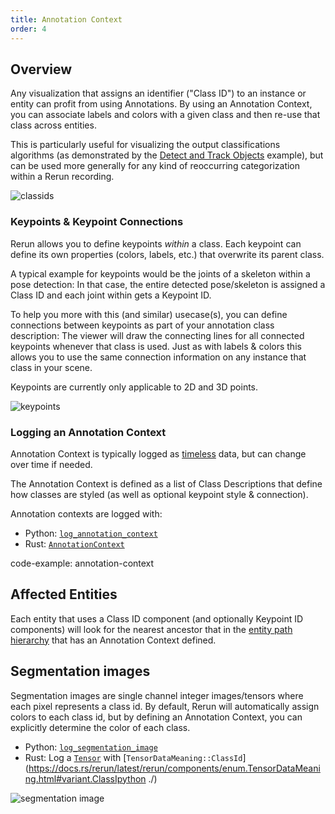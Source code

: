 ```yaml
---
title: Annotation Context
order: 4
---
```


## Overview

Any visualization that assigns an identifier ("Class ID") to an instance or entity can profit from using Annotations.
By using an Annotation Context, you can associate labels and colors with a given class and then re-use
that class across entities.

This is particularly useful for visualizing the output classifications algorithms
(as demonstrated by the [Detect and Track Objects](https://github.com/rerun-io/rerun/tree/latest/examples/python/detect_and_track_objects) example),
but can be used more generally for any kind of reoccurring categorization within a Rerun recording.

![classids](https://static.rerun.io/5508e3fd5b2fdc020eda0bd545ccb97d26a01303_classids.png)


### Keypoints & Keypoint Connections

Rerun allows you to define keypoints *within* a class.
Each keypoint can define its own properties (colors, labels, etc.) that overwrite its parent class.

A typical example for keypoints would be the joints of a skeleton within a pose detection:
In that case, the entire detected pose/skeleton is assigned a Class ID and each joint within gets a Keypoint ID.

To help you more with this (and similar) usecase(s), you can define connections between keypoints
as part of your annotation class description:
The viewer will draw the connecting lines for all connected keypoints whenever that class is used.
Just as with labels & colors this allows you to use the same connection information on any instance that class in your scene.

Keypoints are currently only applicable to 2D and 3D points.

![keypoints](https://static.rerun.io/a8be4dff9cf1d2793d5a5f0d5c4bb058d1430ea8_keypoints.png)


### Logging an Annotation Context

Annotation Context is typically logged as [timeless](./timelines#timeless-data) data, but can change over time if needed.

The Annotation Context is defined as a list of Class Descriptions that define how classes are styled
(as well as optional keypoint style & connection).

Annotation contexts are logged with:

* Python: [`log_annotation_context`](https://ref.rerun.io/docs/python/latest/common/annotations/#rerun.log_annotation_context)
* Rust: [`AnnotationContext`](https://docs.rs/rerun/latest/rerun/external/re_log_types/component_types/context/struct.AnnotationContext.html)

code-example: annotation-context


## Affected Entities

Each entity that uses a Class ID component (and optionally Keypoint ID components) will look for
the nearest ancestor that in the [entity path hierarchy](./entity-path#path-hierarchy-functions) that has an Annotation Context defined.


## Segmentation images

Segmentation images are single channel integer images/tensors where each pixel represents a class id.
By default, Rerun will automatically assign colors to each class id, but by defining an Annotation Context,
you can explicitly determine the color of each class.

* Python: [`log_segmentation_image`](https://ref.rerun.io/docs/python/latest/common/images/#rerun.log_segmentation_image)
* Rust: Log a [`Tensor`](https://docs.rs/rerun/latest/rerun/components/struct.Tensor.html) with [`TensorDataMeaning::ClassId`](https://docs.rs/rerun/latest/rerun/components/enum.TensorDataMeaning.html#variant.ClassIpython ./)

![segmentation image](https://static.rerun.io/7c47738b791a7faaad8f0221a78c027300d407fc_segmentation_image.png)
